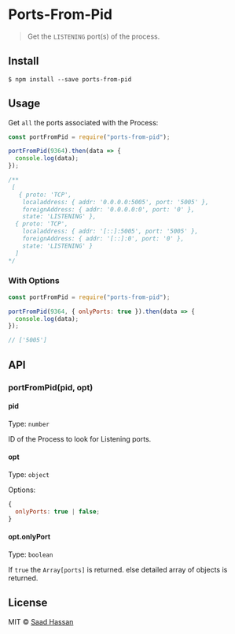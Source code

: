 ﻿# Ports-From-Pid

> Get the `LISTENING` port(s) of the process.

## Install

```
$ npm install --save ports-from-pid
```

## Usage

Get `all` the ports associated with the Process:

```js
const portFromPid = require("ports-from-pid");

portFromPid(9364).then(data => {
  console.log(data);
});

/**
 [ 
   { proto: 'TCP',
    localaddress: { addr: '0.0.0.0:5005', port: '5005' },
    foreignAddress: { addr: '0.0.0.0:0', port: '0' },
    state: 'LISTENING' },
  { proto: 'TCP',
    localaddress: { addr: '[::]:5005', port: '5005' },
    foreignAddress: { addr: '[::]:0', port: '0' },
    state: 'LISTENING' } 
  ]
*/
```

### With Options

```js
const portFromPid = require("ports-from-pid");

portFromPid(9364, { onlyPorts: true }).then(data => {
  console.log(data);
});

// ['5005']
```

## API

### portFromPid(pid, opt)

#### pid

Type: `number`

ID of the Process to look for Listening ports.

#### opt

Type: `object`

Options:

```js
{
  onlyPorts: true | false;
}
```

#### opt.onlyPort

Type: `boolean`

If `true` the `Array[ports]` is returned. else detailed array of objects is returned.

## License

MIT © [Saad Hassan](https://saadhassan.me)
